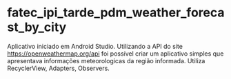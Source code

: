 # fatec_ipi_tarde_pdm_weather_forecast_by_city
Aplicativo iniciado em Android Studio.
Utilizando a API do site https://openweathermap.org/api foi possível criar um aplicativo simples que apresentava informações meteorologicas da região informada.
Utiliza RecyclerView, Adapters, Observers.
